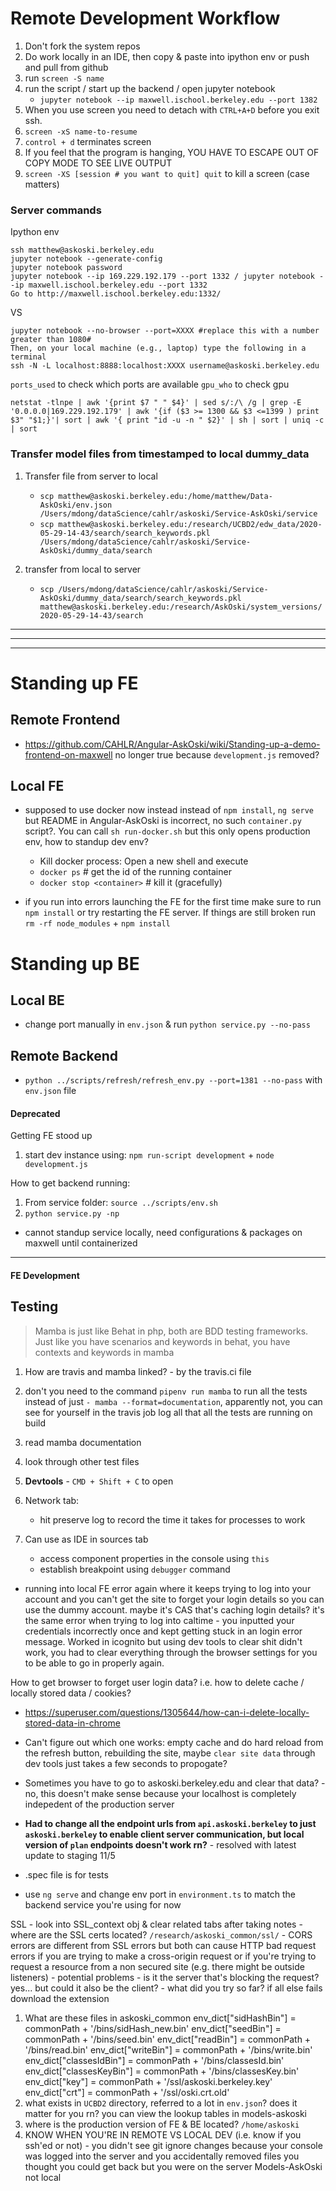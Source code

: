 # Remote Development Workflow

1. Don't fork the system repos
1. Do work locally in an IDE, then copy & paste into ipython env or push and pull from github
1. run `screen -S name`
1. run the script / start up the backend / open jupyter notebook 
    - `jupyter notebook --ip maxwell.ischool.berkeley.edu --port 1382`
1. When you use screen you need to detach with `CTRL+A+D` before you exit ssh. 
1. `screen -xS name-to-resume`
1. `control + d` terminates screen
1. If you feel that the program is hanging, YOU HAVE TO ESCAPE OUT OF COPY MODE TO SEE LIVE OUTPUT
1. `screen -XS [session # you want to quit] quit` to kill a screen (case matters)

### Server commands

Ipython env
```
ssh matthew@askoski.berkeley.edu
jupyter notebook --generate-config
jupyter notebook password
jupyter notebook --ip 169.229.192.179 --port 1332 / jupyter notebook --ip maxwell.ischool.berkeley.edu --port 1332
Go to http://maxwell.ischool.berkeley.edu:1332/ 
```
VS
```
jupyter notebook --no-browser --port=XXXX #replace this with a number greater than 1080#
Then, on your local machine (e.g., laptop) type the following in a terminal
ssh -N -L localhost:8888:localhost:XXXX username@askoski.berkeley.edu
```

`ports_used` to check which ports are available
`gpu_who` to check gpu 

```# ports used by user
netstat -tlnpe | awk '{print $7 " " $4}' | sed s/:/\ /g | grep -E '0.0.0.0|169.229.192.179' | awk '{if ($3 >= 1300 && $3 <=1399 ) print $3" "$1;}'| sort | awk '{ print "id -u -n " $2}' | sh | sort | uniq -c | sort
```

### Transfer model files from timestamped to local dummy_data

1. Transfer file from server to local 
	- `scp matthew@askoski.berkeley.edu:/home/matthew/Data-AskOski/env.json /Users/mdong/dataScience/cahlr/askoski/Service-AskOski/service`
	- `scp matthew@askoski.berkeley.edu:/research/UCBD2/edw_data/2020-05-29-14-43/search/search_keywords.pkl /Users/mdong/dataScience/cahlr/askoski/Service-AskOski/dummy_data/search`

1. transfer from local to server
    - `scp /Users/mdong/dataScience/cahlr/askoski/Service-AskOski/dummy_data/search/search_keywords.pkl matthew@askoski.berkeley.edu:/research/AskOski/system_versions/2020-05-29-14-43/search`

---------------------------------------------------------------------------------
---------------------------------------------------------------------------------
---------------------------------------------------------------------------------

# Standing up FE 

## Remote Frontend

- https://github.com/CAHLR/Angular-AskOski/wiki/Standing-up-a-demo-frontend-on-maxwell no longer true because `development.js` removed? 

## Local FE 

- supposed to use docker now instead instead of `npm install`, `ng serve` but README in Angular-AskOski is incorrect, no such `container.py` script?.  You can call `sh run-docker.sh` but this only opens production env, how to standup dev env? 
    - Kill docker process: Open a new shell and execute
    - `docker ps` # get the id of the running container
    - `docker stop <container>` # kill it (gracefully)

-  if you run into errors launching the FE for the first time make sure to run `npm install` or try restarting the FE server.  If things are still broken run `rm -rf node_modules` + `npm install`

# Standing up BE

## Local BE 

- change port manually in `env.json` & run `python service.py --no-pass` 

## Remote Backend

- `python ../scripts/refresh/refresh_env.py --port=1381 --no-pass` with `env.json` file

#### Deprecated 

Getting FE stood up

1. start dev instance using: `npm run-script development` + `node development.js`

How to get backend running:
1. From service folder: `source ../scripts/env.sh`
1. `python service.py -np`

- cannot standup service locally, need configurations & packages on maxwell until containerized

---------------------------------------------------------------------------------

#### FE Development

## Testing

> Mamba is just like Behat in php, both are BDD testing frameworks.  Just like you have scenarios and keywords in behat, you have contexts and keywords in mamba

1. How are travis and mamba linked? - by the travis.ci file
1. don't you need to the command `pipenv run mamba` to run all the tests instead of just `- mamba --format=documentation`, apparently not, you can see for yourself in the travis job log all that all the tests are running on build
1. read mamba documentation
1. look through other test files 

1. **Devtools** - `CMD + Shift + C` to open 
1. Network tab:
	- hit preserve log to record the time it takes for processes to work
1. Can use as IDE in sources tab 
	- access component properties in the console using `this`
	- establish breakpoint using `debugger` command

- running into local FE error again where it keeps trying to log into your account and you can't get the site to forget your login details so you can use the dummy account. maybe it's CAS that's caching login details?  it's the same error when trying to log into caltime - you inputted your credentials incorrectly once and kept getting stuck in an login error message.  Worked in icognito but using dev tools to clear shit didn't work, you had to clear everything through the browser settings for you to be able to go in properly again.   

How to get browser to forget user login data?  i.e. how to delete cache / locally stored data / cookies? 

- https://superuser.com/questions/1305644/how-can-i-delete-locally-stored-data-in-chrome
- Can't figure out which one works: empty cache and do hard reload from the refresh button, rebuilding the site,  maybe `clear site data` through dev tools just takes a few seconds to propogate?
- Sometimes you have to go to askoski.berkeley.edu and clear that data? - no, this doesn't make sense because your localhost is completely indepedent of the production server

- **Had to change all the endpoint urls from `api.askoski.berkeley` to just `askoski.berkeley`  to enable client server communication, but local version of `plan` endpoints doesn't work rn?** - resolved with latest update to staging 11/5 
- .spec file is for tests
- use `ng serve` and change env port in `environment.ts` to match the backend service you're using for now 

SSL 
    - look into SSL_context obj & clear related tabs after taking notes
    - where are the SSL certs located? `/research/askoski_common/ssl/`
    - CORS errors are  different from SSL errors but both can cause HTTP bad request errors if you are trying to make a cross-origin request or if you're trying to request a resource from a non secured site (e.g. there might be outside listeners)
    - potential problems - is it the server that's blocking the request?  yes... but could it also be the client?
    - what did you try so far?  if all else fails download the extension
1. What are these files in askoski_common
    env_dict["sidHashBin"] = commonPath + '/bins/sidHash_new.bin'
    env_dict["seedBin"] = commonPath + '/bins/seed.bin'
    env_dict["readBin"] = commonPath + '/bins/read.bin'
    env_dict["writeBin"] = commonPath + '/bins/write.bin'
    env_dict["classesIdBin"] = commonPath + '/bins/classesId.bin'
    env_dict["classesKeyBin"] = commonPath + '/bins/classesKey.bin'
    env_dict["key"] = commonPath + '/ssl/askoski.berkeley.key'
    env_dict["crt"] = commonPath + '/ssl/oski.crt.old'
1. what exists in `UCBD2` directory, referred to a lot in `env.json`?  does it matter for you rn?  you can view the lookup tables in models-askoski
1. where is the production version of FE & BE located? `/home/askoski`
1. KNOW WHEN YOU'RE IN REMOTE VS LOCAL DEV (i.e. know if you ssh'ed or not) - you didn't see git ignore changes because your console was logged into the server and you accidentally removed files you thought you could get back but you were on the server Models-AskOski not local